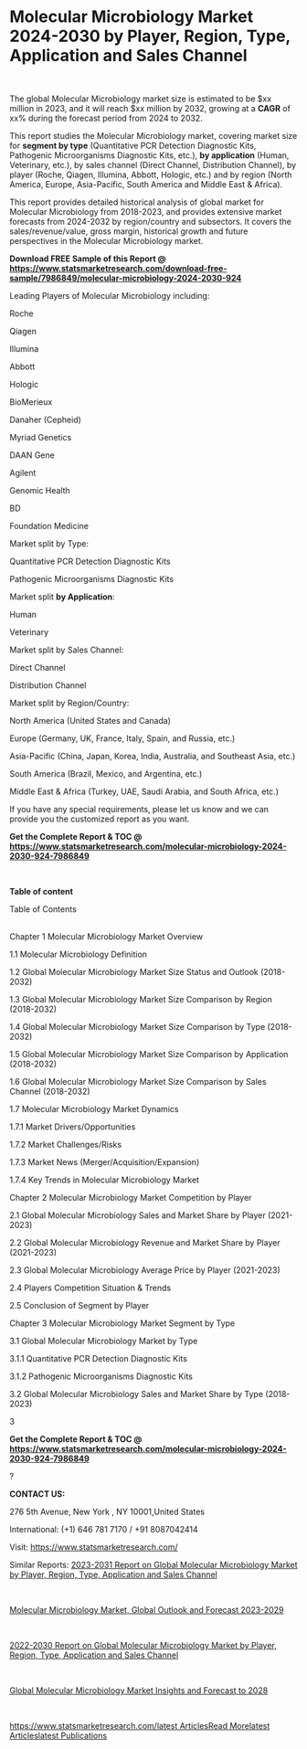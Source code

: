 <h1>Molecular Microbiology Market 2024-2030 by Player, Region, Type, Application and Sales Channel</h1><br/><p>The global Molecular Microbiology market size is estimated to be $xx million in 2023, and it will reach $xx million by 2032, growing at a <strong>CAGR</strong> of xx% during the forecast period from 2024 to 2032.</p>
 
 
 
 <p>This report studies the Molecular Microbiology market, covering market size for <strong>segment by type</strong> (Quantitative PCR Detection Diagnostic Kits, Pathogenic Microorganisms Diagnostic Kits, etc.), <strong>by application</strong> (Human, Veterinary, etc.), by sales channel (Direct Channel, Distribution Channel), by player (Roche, Qiagen, Illumina, Abbott, Hologic, etc.) and by region (North America, Europe, Asia-Pacific, South America and Middle East & Africa).</p>
 
 
 
 <p>This report provides detailed historical analysis of global market for Molecular Microbiology from 2018-2023, and provides extensive market forecasts from 2024-2032 by region/country and subsectors. It covers the sales/revenue/value, gross margin, historical growth and future perspectives in the Molecular Microbiology market.</p>
 
 
 
 <p><strong>Download FREE Sample of this Report @ <a href="https://www.statsmarketresearch.com/download-free-sample/7986849/molecular-microbiology-2024-2030-924">https://www.statsmarketresearch.com/download-free-sample/7986849/molecular-microbiology-2024-2030-924</a></strong></p>
 
 
 
 <p>Leading Players of Molecular Microbiology including:</p>
 
 
 
 <p>Roche</p>
 
 
 
 <p>Qiagen</p>
 
 
 
 <p>Illumina</p>
 
 
 
 <p>Abbott</p>
 
 
 
 <p>Hologic</p>
 
 
 
 <p>BioMerieux</p>
 
 
 
 <p>Danaher (Cepheid)</p>
 
 
 
 <p>Myriad Genetics</p>
 
 
 
 <p>DAAN Gene</p>
 
 
 
 <p>Agilent</p>
 
 
 
 <p>Genomic Health</p>
 
 
 
 <p>BD</p>
 
 
 
 <p>Foundation Medicine</p>
 
 
 
 <p>Market split by Type:</p>
 
 
 
 <p>Quantitative PCR Detection Diagnostic Kits</p>
 
 
 
 <p>Pathogenic Microorganisms Diagnostic Kits</p>
 
 
 
 <p>Market split <strong>by Application</strong>:</p>
 
 
 
 <p>Human</p>
 
 
 
 <p>Veterinary</p>
 
 
 
 <p>Market split by Sales Channel:</p>
 
 
 
 <p>Direct Channel</p>
 
 
 
 <p>Distribution Channel</p>
 
 
 
 <p>Market split by Region/Country:</p>
 
 
 
 <p>North America (United States and Canada)</p>
 
 
 
 <p>Europe (Germany, UK, France, Italy, Spain, and Russia, etc.)</p>
 
 
 
 <p>Asia-Pacific (China, Japan, Korea, India, Australia, and Southeast Asia, etc.)</p>
 
 
 
 <p>South America (Brazil, Mexico, and Argentina, etc.)</p>
 
 
 
 <p>Middle East & Africa (Turkey, UAE, Saudi Arabia, and South Africa, etc.)</p>
 
 
 
 <p>If you have any special requirements, please let us know and we can provide you the customized report as you want.</p>
 
 
 
 <div><b>Get the Complete Report & TOC @ <a href="https://www.statsmarketresearch.com/molecular-microbiology-2024-2030-924-7986849">https://www.statsmarketresearch.com/molecular-microbiology-2024-2030-924-7986849</a></b></div>
 
 
 
 <p><br />
 
 <b>Table of content</b></p>
 
 
 
 <p>Table of Contents<br />
 
 <br />
 
 Chapter 1 Molecular Microbiology Market Overview<br />
 
 1.1 Molecular Microbiology Definition<br />
 
 1.2 Global Molecular Microbiology Market Size Status and Outlook (2018-2032)<br />
 
 1.3 Global Molecular Microbiology Market Size Comparison by Region (2018-2032)<br />
 
 1.4 Global Molecular Microbiology Market Size Comparison by Type (2018-2032)<br />
 
 1.5 Global Molecular Microbiology Market Size Comparison by Application (2018-2032)<br />
 
 1.6 Global Molecular Microbiology Market Size Comparison by Sales Channel (2018-2032)<br />
 
 1.7 Molecular Microbiology Market Dynamics<br />
 
 1.7.1 Market Drivers/Opportunities<br />
 
 1.7.2 Market Challenges/Risks<br />
 
 1.7.3 Market News (Merger/Acquisition/Expansion)<br />
 
 1.7.4 Key Trends in Molecular Microbiology Market<br />
 
 Chapter 2 Molecular Microbiology Market Competition by Player<br />
 
 2.1 Global Molecular Microbiology Sales and Market Share by Player (2021-2023)<br />
 
 2.2 Global Molecular Microbiology Revenue and Market Share by Player (2021-2023)<br />
 
 2.3 Global Molecular Microbiology Average Price by Player (2021-2023)<br />
 
 2.4 Players Competition Situation & Trends<br />
 
 2.5 Conclusion of Segment by Player<br />
 
 Chapter 3 Molecular Microbiology Market Segment by Type<br />
 
 3.1 Global Molecular Microbiology Market by Type<br />
 
 3.1.1 Quantitative PCR Detection Diagnostic Kits<br />
 
 3.1.2 Pathogenic Microorganisms Diagnostic Kits<br />
 
 3.2 Global Molecular Microbiology Sales and Market Share by Type (2018-2023)<br />
 
 3</p>
 
 
 
 <div><b>Get the Complete Report & TOC @ <a href="https://www.statsmarketresearch.com/molecular-microbiology-2024-2030-924-7986849">https://www.statsmarketresearch.com/molecular-microbiology-2024-2030-924-7986849</a></b></div>
 
 
 
 <p>? </p>
 
 
 
 <p><b>CONTACT US:</b><br />
 
 276 5th Avenue, New York , NY 10001,United States<br />
 
 International: (+1) 646 781 7170 / +91 8087042414<br />
 
 Visit: <a href="https://www.statsmarketresearch.com/">https://www.statsmarketresearch.com/</a><br />
 
 Similar Reports: <a href="https://www.statsmarketresearch.com/molecular-microbiology-2024-2030-924-7986849">2023-2031 Report on Global Molecular Microbiology Market by Player, Region, Type, Application and Sales Channel</a><br />
 
 <br />
 
 <a href="https://www.statsmarketresearch.com/molecular-microbiology-2024-2030-924-7986849">Molecular Microbiology Market, Global Outlook and Forecast 2023-2029</a><br />
 
 <br />
 
 <a href="https://www.statsmarketresearch.com/molecular-microbiology-2024-2030-924-7986849">2022-2030 Report on Global Molecular Microbiology Market by Player, Region, Type, Application and Sales Channel</a><br />
 
 <br />
 
 <a href="https://www.statsmarketresearch.com/molecular-microbiology-2024-2030-924-7986849">Global Molecular Microbiology Market Insights and Forecast to 2028</a><br />
 
 <br />
 
 <a href="https://gyeongbokgung.com">https://www.statsmarketresearch.com/</a><a href="https://hallyeomaritime.com">latest Articles</a><a href="https://jingwansa.com">Read More</a><a href="https://nguoiviet.jp/">latest Articles</a><a href="https://www.intelmarketresearch.com/">latest Publications</a></p>